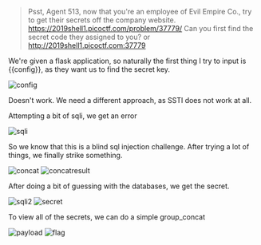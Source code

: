 >Psst, Agent 513, now that you're an employee of Evil Empire Co., try to get their secrets off the company website. https://2019shell1.picoctf.com/problem/37779/ Can you first find the secret code they assigned to you? or http://2019shell1.picoctf.com:37779

We're given a flask application, so naturally the first thing I try to input is {{config}}, as they want us to find the secret key.

![config](placeholder)

Doesn't work. We need a different approach, as SSTI does not work at all. 

Attempting a bit of sqli, we get an error

![sqli](placeholder)

So we know that this is a blind sql injection challenge. After trying a lot of things, we finally strike something.

![concat](placeholder)
![concatresult](placeholder)

After doing a bit of guessing with the databases, we get the secret.

![sqli2](placeholder)
![secret](placeholder)

To view all of the secrets, we can do a simple group_concat

![payload](placeholder)
![flag](placeholder)
